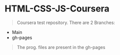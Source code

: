 # HTML-CSS-JS-Coursera
>Coursera test repository.
> There are 2 Branches:
- Main
- gh-pages
> The prog. files are present in the gh-pages
